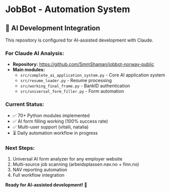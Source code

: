 # JobBot - Automation System

## 🤖 AI Development Integration

This repository is configured for AI-assisted development with Claude.

### For Claude AI Analysis:
- **Repository:** https://github.com/SmmShaman/jobbot-norway-public
- **Main modules:** 
  - `src/complete_ai_application_system.py` - Core AI application system
  - `src/resume_loader.py` - Resume processing
  - `src/working_final_frame.py` - BankID authentication
  - `src/universal_form_filler.py` - Form automation

### Current Status:
- ✅ 70+ Python modules implemented
- ✅ AI form filling working (100% success rate)
- ✅ Multi-user support (vitalii, natalia)
- ⏳ Daily automation workflow in progress

### Next Steps:
1. Universal AI form analyzer for any employer website
2. Multi-source job scanning (arbeidsplassen.nav.no + finn.no)
3. NAV reporting automation
4. Full workflow integration

**Ready for AI-assisted development! 🚀**

